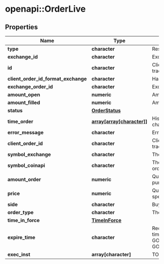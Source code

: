 # openapi::OrderLive

## Properties
Name | Type | Description | Notes
------------ | ------------- | ------------- | -------------
**type** | **character** | Result type name | [optional] 
**exchange_id** | **character** | Exchange name | [optional] 
**id** | **character** | Client unique identifier for the trade. | [optional] 
**client_order_id_format_exchange** | **character** | Hash client id | [optional] 
**exchange_order_id** | **character** | Exchange order id | [optional] 
**amount_open** | **numeric** | Amount open | [optional] 
**amount_filled** | **numeric** | Amount filled | [optional] 
**status** | [**OrderStatus**](orderStatus.md) |  | [optional] 
**time_order** | [**array[array[character]]**](array.md) | History of order status changes | [optional] 
**error_message** | **character** | Error message | [optional] 
**client_order_id** | **character** | Client unique identifier for the trade. | [optional] 
**symbol_exchange** | **character** | The symbol of the order. | [optional] 
**symbol_coinapi** | **character** | The CoinAPI symbol of the order. | [optional] 
**amount_order** | **numeric** | Quoted decimal amount to purchase. | [optional] 
**price** | **numeric** | Quoted decimal amount to spend per unit. | [optional] 
**side** | **character** | Buy or Sell | [optional] 
**order_type** | **character** | The order type. | [optional] 
**time_in_force** | [**TimeInForce**](timeInForce.md) |  | [optional] 
**expire_time** | **character** | Required for orders with time_in_force &#x3D; GOOD_TILL_TIME_EXCHANGE, GOOD_TILL_TIME_OMS | [optional] 
**exec_inst** | **array[character]** | TODO: description exec inst  | Parameter | Description | |-----------|--------| | &#x60;MAKER_OR_CANCEL&#x60; | Rests on the continuous order book at a specified price. If any quantity can be filled immediately, the entire order is canceled. | ##### Exec inst options  | Exchange | MAKER_OR_CANCEL | | --- | --- | | BINANCE | X | | BITFINEX | X | | BITMEX | X | | BLOCKCHAINEXCHANGE | X | | BITSTAMP |  | | COINBASE | X | | GEMINI | X | | KRAKEN | X | | POLONIEX | X | | HITBTC |  | | KRAKENFTS | X |  | [optional] 


